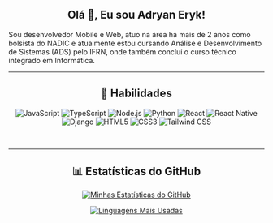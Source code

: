 <div align="center">

## Olá 👋, Eu sou Adryan Eryk!

</div>



Sou desenvolvedor Mobile e Web, atuo na área há mais de 2 anos como bolsista do NADIC e atualmente estou cursando Análise e Desenvolvimento de Sistemas (ADS) pelo IFRN, onde também concluí o curso técnico integrado em Informática.

---
<div align="center">

## 🚀 Habilidades
</div>

<div align="center">
   
![JavaScript](https://img.shields.io/badge/JavaScript-F7DF1E?style=for-the-badge&logo=javascript&logoColor=black)
![TypeScript](https://img.shields.io/badge/TypeScript-3178C6?style=for-the-badge&logo=typescript&logoColor=white)
![Node.js](https://img.shields.io/badge/Node.js-43853D?style=for-the-badge&logo=node.js&logoColor=white)
![Python](https://img.shields.io/badge/Python-3776AB?style=for-the-badge&logo=python&logoColor=white)
![React](https://img.shields.io/badge/React-20232A?style=for-the-badge&logo=react&logoColor=61DAFB)
![React Native](https://img.shields.io/badge/React%20Native-20232A?style=for-the-badge&logo=react&logoColor=61DAFB)
![Django](https://img.shields.io/badge/Django-092E20?style=for-the-badge&logo=django&logoColor=white)
![HTML5](https://img.shields.io/badge/HTML5-E34F26?style=for-the-badge&logo=html5&logoColor=white)
![CSS3](https://img.shields.io/badge/CSS3-1572B6?style=for-the-badge&logo=css3&logoColor=white)
![Tailwind CSS](https://img.shields.io/badge/Tailwind%20CSS-06B6D4?style=for-the-badge&logo=tailwindcss&logoColor=white)

</div>
<br>

---

<div align="center">

## 📊 Estatísticas do GitHub

</div>

<div align="center">

[![Minhas Estatísticas do GitHub](https://github-readme-stats.vercel.app/api?username=Adryan1928&show_icons=true&theme=radical)](https://github.com/anuraghazra/github-readme-stats)

[![Linguagens Mais Usadas](https://github-readme-stats.vercel.app/api/top-langs/?username=Adryan1928&layout=compact&theme=tokyonight)](https://github.com/anuraghazra/github-readme-stats)

</div>
